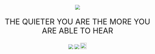 <p align="center">
	<a href="https://github.com/CTFlag/CTFlag-book"><img src="https://ctflag.org/logo-black.jpg"></a>
</p>

<p style="text-align:center;font-size:25px;">
    THE QUIETER YOU ARE THE MORE YOU ARE ABLE TO HEAR
</p>

<p align="center">
<img src="https://badges.frapsoft.com/os/v1/open-source.png?v=103"></img>
<img src="https://travis-ci.com/CTFlag/CTFlag-book.svg?branch=master"></img>
<a rel="license" href="http://creativecommons.org/licenses/by-nc-sa/4.0/">
	<img alt="知识共享许可协议" style="border-width:0" height="21" src="https://i.creativecommons.org/l/by-nc-sa/4.0/88x31.png">
</a>
</p>
